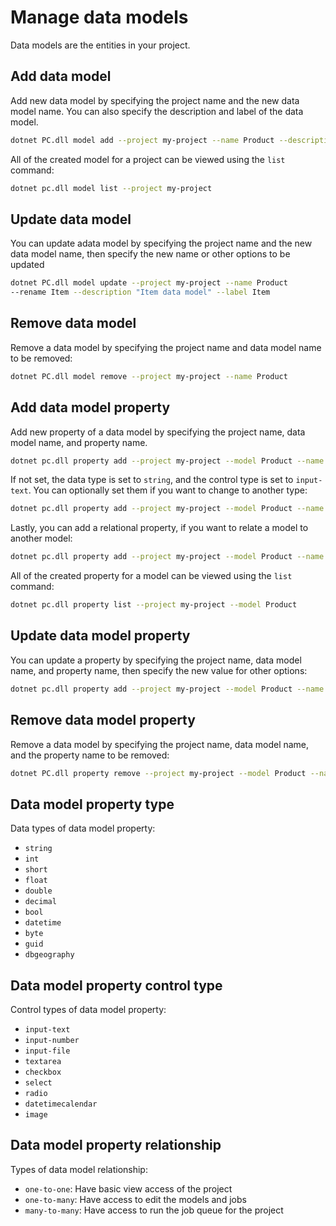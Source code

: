# Manage data models

Data models are the entities in your project. 

## Add data model

Add new data model by specifying the project name and the new data model name. You can also specify the description and label of the data model.
```sh
dotnet PC.dll model add --project my-project --name Product --description "Product data model" --label Product
```

All of the created model for a project can be viewed using the `list` command:
```sh
dotnet pc.dll model list --project my-project
```

## Update data model

You can update adata model by specifying the project name and the new data model name, then specify the new name or other options to be updated
```sh
dotnet PC.dll model update --project my-project --name Product
--rename Item --description "Item data model" --label Item
```

## Remove data model

Remove a data model by specifying the project name and data model name to be removed:
```sh
dotnet PC.dll model remove --project my-project --name Product
```

## Add data model property

Add new property of a data model by specifying the project name, data model name, and property name. 
```sh
dotnet pc.dll property add --project my-project --model Product --name Price
```

If not set, the data type is set to `string`, and the control type is set to `input-text`. You can optionally set them if you want to change to another type:
```sh
dotnet pc.dll property add --project my-project --model Product --name Price --type int --controltype input-number
```

Lastly, you can add a relational property, if you want to relate a model to another model:
```sh
dotnet pc.dll property add --project my-project --model Product --name Tags --relational Tag --relationaltype one-to-many
```

All of the created property for a model can be viewed using the `list` command:
```sh
dotnet pc.dll property list --project my-project --model Product
```

## Update data model property

You can update a property by specifying the project name, data model name, and property name, then specify the new value for other options:
```sh
dotnet pc.dll property add --project my-project --model Product --name Price --type decimal --controltype input-number
```

## Remove data model property

Remove a data model by specifying the project name, data model name, and the property name to be removed:
```sh
dotnet PC.dll property remove --project my-project --model Product --name Price
```

## Data model property type

Data types of data model property:
- `string`
- `int`
- `short`
- `float`
- `double`
- `decimal`
- `bool`
- `datetime`
- `byte`
- `guid`
- `dbgeography`

## Data model property control type

Control types of data model property:
- `input-text`
- `input-number`
- `input-file`
- `textarea`
- `checkbox`
- `select`
- `radio`
- `datetimecalendar`
- `image`

## Data model property relationship

Types of data model relationship:
- `one-to-one`: Have basic view access of the project
- `one-to-many`: Have access to edit the models and jobs
- `many-to-many`: Have access to run the job queue for the project

